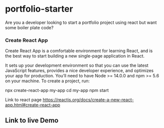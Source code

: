 # portfolio-starter
Are you a developer looking to start a portfolio project using react but want some boiler plate code?

### Create React App
Create React App is a comfortable environment for learning React, and is the best way to start building a new single-page application in React.

It sets up your development environment so that you can use the latest JavaScript features, provides a nice developer experience, and optimizes your app for production. You’ll need to have Node >= 14.0.0 and npm >= 5.6 on your machine. To create a project, run:

npx create-react-app my-app
cd my-app
npm start


Link to react page
https://reactjs.org/docs/create-a-new-react-app.html#create-react-app

## Link to live Demo
